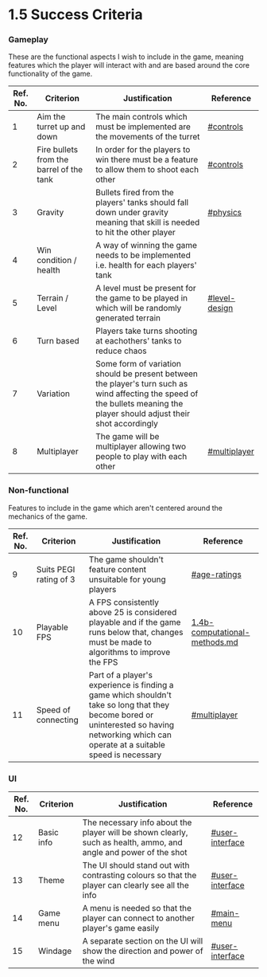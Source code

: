 # 1.5 Success Criteria

### Gameplay

These are the functional aspects I wish to include in the game, meaning features which the player will interact with and are based around the core functionality of the game.

| Ref. No. | Criterion                                | Justification                                                                                                                                                              | Reference                                                                         |
| -------- | ---------------------------------------- | -------------------------------------------------------------------------------------------------------------------------------------------------------------------------- | --------------------------------------------------------------------------------- |
| 1        | Aim the turret up and down               | The main controls which must be implemented are the movements of the turret                                                                                                | [#controls](1.4a-features-of-the-proposed-solution.md#controls "mention")         |
| 2        | Fire bullets from the barrel of the tank | In order for the players to win there must be a feature to allow them to shoot each other                                                                                  | [#controls](1.4a-features-of-the-proposed-solution.md#controls "mention")         |
| 3        | Gravity                                  | Bullets fired from the players' tanks should fall down under gravity meaning that skill is needed to hit the other player                                                  | [#physics](1.4a-features-of-the-proposed-solution.md#physics "mention")           |
| 4        | Win condition / health                   | A way of winning the game needs to be implemented i.e. health for each players' tank                                                                                       |                                                                                   |
| 5        | Terrain / Level                          | A level must be present for the game to be played in which will be randomly generated terrain                                                                              | [#level-design](1.4a-features-of-the-proposed-solution.md#level-design "mention") |
| 6        | Turn based                               | Players take turns shooting at eachothers' tanks to reduce chaos                                                                                                           |                                                                                   |
| 7        | Variation                                | Some form of variation should be present between the player's turn such as wind affecting the speed of the bullets meaning the player should adjust their shot accordingly |                                                                                   |
| 8        | Multiplayer                              | The game will be multiplayer allowing two people to play with each other                                                                                                   | [#multiplayer](1.4a-features-of-the-proposed-solution.md#multiplayer "mention")   |

### Non-functional

Features to include in the game which aren't centered around the mechanics of the game.

| Ref. No. | Criterion              | Justification                                                                                                                                                                               | Reference                                                                       |
| -------- | ---------------------- | ------------------------------------------------------------------------------------------------------------------------------------------------------------------------------------------- | ------------------------------------------------------------------------------- |
| 9        | Suits PEGI rating of 3 | The game shouldn't feature content unsuitable for young players                                                                                                                             | [#age-ratings](1.2-stakeholders.md#age-ratings "mention")                       |
| 10       | Playable FPS           | A FPS consistently above 25 is considered playable and if the game runs below that, changes must be made to algorithms to improve the FPS                                                   | [1.4b-computational-methods.md](1.4b-computational-methods.md "mention")        |
| 11       | Speed of connecting    | Part of a player's experience is finding a game which shouldn't take so long that they become bored or uninterested so having networking which can operate at a suitable speed is necessary | [#multiplayer](1.4a-features-of-the-proposed-solution.md#multiplayer "mention") |

### UI

| Ref. No. | Criterion  | Justification                                                                                                     | Reference                                                                             |
| -------- | ---------- | ----------------------------------------------------------------------------------------------------------------- | ------------------------------------------------------------------------------------- |
| 12       | Basic info | The necessary info about the player will be shown clearly, such as health, ammo, and angle and power of the shot  | [#user-interface](1.4a-features-of-the-proposed-solution.md#user-interface "mention") |
| 13       | Theme      | The UI should stand out with contrasting colours so that the player can clearly see all the info                  | [#user-interface](1.4a-features-of-the-proposed-solution.md#user-interface "mention") |
| 14       | Game menu  | A menu is needed so that the player can connect to another player's game easily                                   | [#main-menu](1.4a-features-of-the-proposed-solution.md#main-menu "mention")           |
| 15       | Windage    | A separate section on the UI will show the direction and power of the wind                                        | [#user-interface](1.4a-features-of-the-proposed-solution.md#user-interface "mention") |
